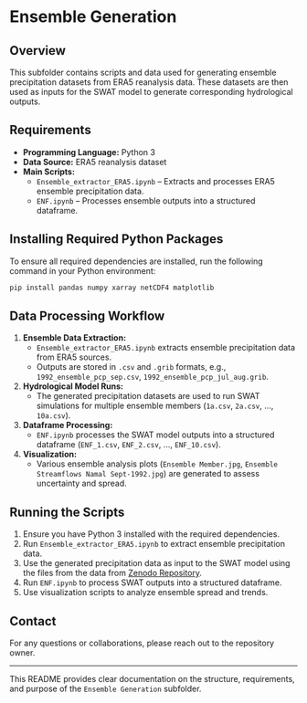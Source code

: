 # Ensemble Generation

## Overview
This subfolder contains scripts and data used for generating ensemble precipitation datasets from ERA5 reanalysis data. These datasets are then used as inputs for the SWAT model to generate corresponding hydrological outputs.

## Requirements
- **Programming Language:** Python 3
- **Data Source:** ERA5 reanalysis dataset
- **Main Scripts:**
  - `Ensemble_extractor_ERA5.ipynb` – Extracts and processes ERA5 ensemble precipitation data.
  - `ENF.ipynb` – Processes ensemble outputs into a structured dataframe.

## Installing Required Python Packages
To ensure all required dependencies are installed, run the following command in your Python environment:
```bash
pip install pandas numpy xarray netCDF4 matplotlib
```

## Data Processing Workflow
1. **Ensemble Data Extraction:**
   - `Ensemble_extractor_ERA5.ipynb` extracts ensemble precipitation data from ERA5 sources.
   - Outputs are stored in `.csv` and `.grib` formats, e.g., `1992_ensemble_pcp_sep.csv`, `1992_ensemble_pcp_jul_aug.grib`.
2. **Hydrological Model Runs:**
   - The generated precipitation datasets are used to run SWAT simulations for multiple ensemble members (`1a.csv`, `2a.csv`, ..., `10a.csv`).
3. **Dataframe Processing:**
   - `ENF.ipynb` processes the SWAT model outputs into a structured dataframe (`ENF_1.csv`, `ENF_2.csv`, ..., `ENF_10.csv`).
4. **Visualization:**
   - Various ensemble analysis plots (`Ensemble Member.jpg`, `Ensemble Streamflows Namal Sept-1992.jpg`) are generated to assess uncertainty and spread.

## Running the Scripts
1. Ensure you have Python 3 installed with the required dependencies.
2. Run `Ensemble_extractor_ERA5.ipynb` to extract ensemble precipitation data.
3. Use the generated precipitation data as input to the SWAT model using the files from the data from [Zenodo Repository](https://zenodo.org/records/14911780).
4. Run `ENF.ipynb` to process SWAT outputs into a structured dataframe.
5. Use visualization scripts to analyze ensemble spread and trends.

## Contact
For any questions or collaborations, please reach out to the repository owner.

---
This README provides clear documentation on the structure, requirements, and purpose of the `Ensemble Generation` subfolder.

